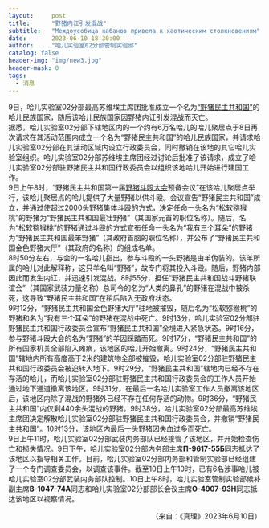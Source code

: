 ```yaml
---
layout:     post
title:      "野猪内讧引发混战"
subtitle:   "Междоусобица кабанов привела к хаотическим столкновениям"
date:       2023-06-10 18:30:00
author:     "哈儿实验室02分部管制实验部"
catalog: false
header-img: "img/new3.jpg"
header-mask: 0
tags:
  - 消息
---
```


9日，哈儿实验室02分部最高苏维埃主席团批准成立一个名为[“野猪民主共和国”](https://khayer.cn/2023/03/12/%E5%93%88%E5%84%BF%E5%AE%9E%E9%AA%8C%E5%AE%A4%E9%A9%B3%E5%9B%9E%E6%88%90%E7%AB%8B%E5%93%88%E5%84%BF%E6%B0%91%E6%97%8F%E5%9B%BD%E5%AE%B6%E7%9A%84%E8%AF%B7%E6%B1%82/)的哈儿民族国家，随后该哈儿民族国家因野猪内讧引发混战而灭亡。  
据悉，哈儿实验室02分部下辖地区内的一个约有6万名哈儿的哈儿聚居点于8日再次请求在其活动范围内成立一个名为“野猪民主共和国”的哈儿民族国家，并请求哈儿实验室02分部在其活动区域内设立行政委员会，同时撤销在该地的其它哈儿实验室组织。哈儿实验室02分部苏维埃主席团经过讨论后批准了该请求，成立了哈儿实验室02分部驻野猪民主共和国行政委员会以组织该地哈儿开始进行建国工作。  
9日上午8时，“野猪民主共和国第一届[野猪斗殴大会](https://khayer.cn/2023/03/12/%E4%BB%80%E4%B9%88%E6%98%AF%E9%87%8E%E7%8C%AA%E6%B0%91%E4%B8%BB%E5%88%B6/)预备会议”在该哈儿聚居点举行，该哈儿聚居点的哈儿提供了大量野猪以供斗殴。会议宣告“野猪民主共和国”成立，并通过使超过2000头野猪集体斗殴的方式，决定任命一头名为“松软猕猴桃”的野猪为“野猪民主共和国最壮野猪”（其国家元首的职位名称）。随后，名为“松软猕猴桃”的野猪通过斗殴的方式宣布任命一头名为“我有三个耳朵”的野猪为“野猪民主共和国最笨野猪”（其政府首脑的职位名称），并公布了“野猪民主共和国金色野猪大厅”（其政府的名称）的组成名单。  
8时50分左右，与会的一名哈儿指出，参与斗殴的一头野猪是由羊伪装的。该羊所属的哈儿对此解释称，这只羊名叫“野猪”，故专门将其投入斗殴。随后，野猪内部因此而发生内讧，并迅速引发混战。8时55分，担任“野猪民主共和国战斗野猪联谊会”（其国家武装力量名称）总司令的名为“人类的鼻孔”的野猪在混战中被杀死，这导致“野猪民主共和国”在稍后陷入无政府状态。  
9时12分，“野猪民主共和国金色野猪大厅”驻地被摧毁，随后名为“松软猕猴桃”的野猪和名为“我有三个耳朵”的野猪在混战中死亡。9时13分，哈儿实验室02分部驻野猪民主共和国行政委员会宣布“野猪民主共和国”全境进入紧急状态。9时16分，参与野猪斗殴大会的名为“野猪”的羊因踩踏而死。9时17分，“野猪民主共和国”的所有国家机关全部陷入瘫痪，该地区的哈儿开始撤离。9时24分，“野猪民主共和国”辖地内所有高度高于2米的建筑物全部被摧毁，哈儿实验室02分部驻野猪民主共和国行政委员会被迫转入地下。9时29分，“野猪民主共和国”辖地内已经不存在存活的哈儿，而哈儿实验室02分部驻野猪民主共和国行政委员会的工作人员开始通过地下通道撤离该地区。9时31分，在最后一名哈儿实验室工作人员撤离该地区后，该地区内除了混战的野猪外已经不存在任何存活的动物。9时36分，“野猪民主共和国”内仅剩440余头混战的野猪。9时38分，哈儿实验室02分部最高苏维埃主席团决定解散哈儿实验室02分部驻野猪民主共和国行政委员会，并撤销“野猪民主共和国”。10时13分，该地区内最后一头野猪因失血过多而死亡。  
9日上午11时，哈儿实验室02分部武装内务部队已经接管了该地区，并开始检查伤亡和损失情况。9日下午，哈儿实验室02分部内务部主席**П-9617-55Б**同志抵达了该地区以指导相关工作。目前，哈儿实验室02分部内务部和管制实验部已经组建了一个专门调查委员会，以调查该事件。截至10日上午10时，已有6名涉事哈儿被哈儿实验室02分部武装内务部队控制。10日上午8时，哈儿实验室管制实验部候补副主席**В-1047-74А**同志和哈儿实验室02分部部长会议主席**О-4907-93Н**同志抵达该地区以视察情况。
<div style="text-align: right">（来自：《真理》2023年6月10日）</div>